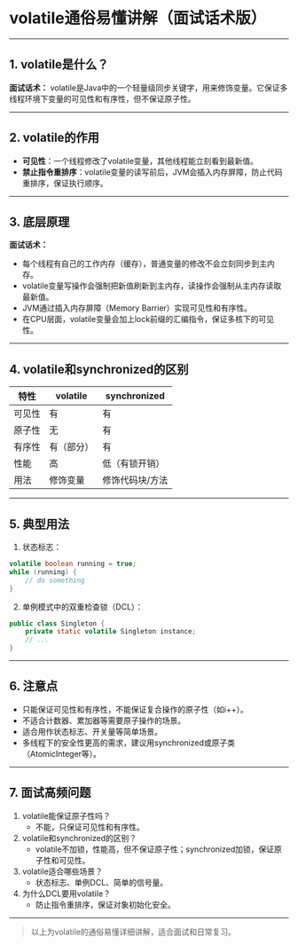 # volatile通俗易懂讲解（面试话术版）

---

## 1. volatile是什么？
**面试话术：**
volatile是Java中的一个轻量级同步关键字，用来修饰变量。它保证多线程环境下变量的可见性和有序性，但不保证原子性。

---

## 2. volatile的作用
- **可见性**：一个线程修改了volatile变量，其他线程能立刻看到最新值。
- **禁止指令重排序**：volatile变量的读写前后，JVM会插入内存屏障，防止代码重排序，保证执行顺序。

---

## 3. 底层原理
**面试话术：**
- 每个线程有自己的工作内存（缓存），普通变量的修改不会立刻同步到主内存。
- volatile变量写操作会强制把新值刷新到主内存，读操作会强制从主内存读取最新值。
- JVM通过插入内存屏障（Memory Barrier）实现可见性和有序性。
- 在CPU层面，volatile变量会加上lock前缀的汇编指令，保证多核下的可见性。

---

## 4. volatile和synchronized的区别
| 特性         | volatile           | synchronized         |
|--------------|--------------------|---------------------|
| 可见性       | 有                 | 有                  |
| 原子性       | 无                 | 有                  |
| 有序性       | 有（部分）         | 有                  |
| 性能         | 高                 | 低（有锁开销）      |
| 用法         | 修饰变量           | 修饰代码块/方法      |

---

## 5. 典型用法
1. 状态标志：
```java
volatile boolean running = true;
while (running) {
    // do something
}
```
2. 单例模式中的双重检查锁（DCL）：
```java
public class Singleton {
    private static volatile Singleton instance;
    // ...
}
```

---

## 6. 注意点
- 只能保证可见性和有序性，不能保证复合操作的原子性（如i++）。
- 不适合计数器、累加器等需要原子操作的场景。
- 适合用作状态标志、开关量等简单场景。
- 多线程下的安全性更高的需求，建议用synchronized或原子类（AtomicInteger等）。

---

## 7. 面试高频问题
1. volatile能保证原子性吗？
   - 不能，只保证可见性和有序性。
2. volatile和synchronized的区别？
   - volatile不加锁，性能高，但不保证原子性；synchronized加锁，保证原子性和可见性。
3. volatile适合哪些场景？
   - 状态标志、单例DCL、简单的信号量。
4. 为什么DCL要用volatile？
   - 防止指令重排序，保证对象初始化安全。

---

> 以上为volatile的通俗易懂详细讲解，适合面试和日常复习。 